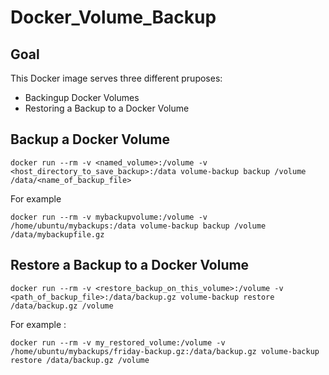 # Docker_Volume_Backup

## Goal
This Docker image serves three different pruposes:
- Backingup Docker Volumes
- Restoring a Backup to a Docker Volume


## Backup a Docker Volume
```
docker run --rm -v <named_volume>:/volume -v <host_directory_to_save_backup>:/data volume-backup backup /volume /data/<name_of_backup_file>
```
For example
```
docker run --rm -v mybackupvolume:/volume -v /home/ubuntu/mybackups:/data volume-backup backup /volume /data/mybackupfile.gz
```

## Restore a Backup to a Docker Volume

```
docker run --rm -v <restore_backup_on_this_volume>:/volume -v <path_of_backup_file>:/data/backup.gz volume-backup restore /data/backup.gz /volume

```
For example : 
```
docker run --rm -v my_restored_volume:/volume -v /home/ubuntu/mybackups/friday-backup.gz:/data/backup.gz volume-backup restore /data/backup.gz /volume

```
